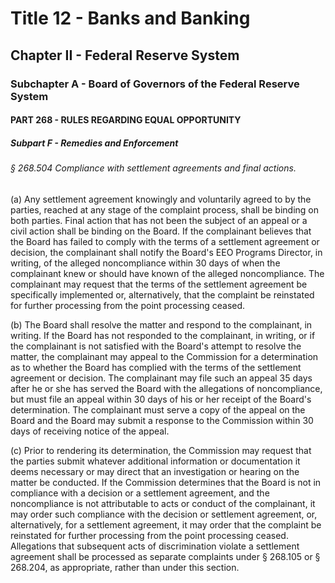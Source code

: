 
# Title 12 - Banks and Banking
## Chapter II - Federal Reserve System
### Subchapter A - Board of Governors of the Federal Reserve System
#### PART 268 - RULES REGARDING EQUAL OPPORTUNITY
##### Subpart F - Remedies and Enforcement
###### § 268.504 Compliance with settlement agreements and final actions.

(a) Any settlement agreement knowingly and voluntarily agreed to by the parties, reached at any stage of the complaint process, shall be binding on both parties. Final action that has not been the subject of an appeal or a civil action shall be binding on the Board. If the complainant believes that the Board has failed to comply with the terms of a settlement agreement or decision, the complainant shall notify the Board's EEO Programs Director, in writing, of the alleged noncompliance within 30 days of when the complainant knew or should have known of the alleged noncompliance. The complainant may request that the terms of the settlement agreement be specifically implemented or, alternatively, that the complaint be reinstated for further processing from the point processing ceased.

(b) The Board shall resolve the matter and respond to the complainant, in writing. If the Board has not responded to the complainant, in writing, or if the complainant is not satisfied with the Board's attempt to resolve the matter, the complainant may appeal to the Commission for a determination as to whether the Board has complied with the terms of the settlement agreement or decision. The complainant may file such an appeal 35 days after he or she has served the Board with the allegations of noncompliance, but must file an appeal within 30 days of his or her receipt of the Board's determination. The complainant must serve a copy of the appeal on the Board and the Board may submit a response to the Commission within 30 days of receiving notice of the appeal.

(c) Prior to rendering its determination, the Commission may request that the parties submit whatever additional information or documentation it deems necessary or may direct that an investigation or hearing on the matter be conducted. If the Commission determines that the Board is not in compliance with a decision or a settlement agreement, and the noncompliance is not attributable to acts or conduct of the complainant, it may order such compliance with the decision or settlement agreement, or, alternatively, for a settlement agreement, it may order that the complaint be reinstated for further processing from the point processing ceased. Allegations that subsequent acts of discrimination violate a settlement agreement shall be processed as separate complaints under § 268.105 or § 268.204, as appropriate, rather than under this section.
